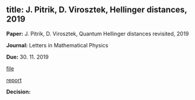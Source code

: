 title: J. Pitrik, D. Virosztek,  Hellinger distances, 2019
---
**Paper:** J. Pitrik, D. Virosztek,  Quantum Hellinger distances revisited, 2019

**Journal:** Letters in Mathematical Physics

**Due:** 30. 11. 2019

[file](pitrik2019/file.pdf)

[report](pitrik2019/report.pdf)

**Decision:** 